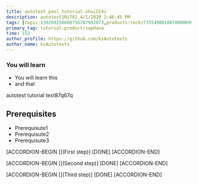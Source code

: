 ```yaml
---
title: autotest_pool_tutorial-zhuiU14i
description: autotest1Nj782_4/1/2020 2:46:45 PM
tags: [topic:139269250608756787992873,products:tech/73554900100700000996,tutorial:experience/advanced]
primary_tag: tutorial:product/sapHana
time: 152
author_profile: https://github.com/ksAutotests
author_name: ksAutotests
---
```

### You will learn
- You will learn this
- and that

autotest tutorial text87q67q

## Prerequisites
- Prerequisute1
- Prerequisute2
- Prerequisute3

[ACCORDION-BEGIN [](First step)]
[DONE]
[ACCORDION-END]

[ACCORDION-BEGIN [](Second step)]
[DONE]
[ACCORDION-END]

[ACCORDION-BEGIN [](Third step)]
[DONE]
[ACCORDION-END]

